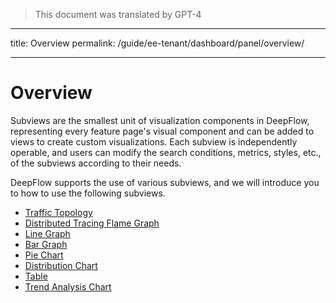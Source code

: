 > This document was translated by GPT-4

---

title: Overview
permalink: /guide/ee-tenant/dashboard/panel/overview/

---

# Overview

Subviews are the smallest unit of visualization components in DeepFlow, representing every feature page's visual component and can be added to views to create custom visualizations. Each subview is independently operable, and users can modify the search conditions, metrics, styles, etc., of the subviews according to their needs.

DeepFlow supports the use of various subviews, and we will introduce you to how to use the following subviews.

- [Traffic Topology](./topology/)
- [Distributed Tracing Flame Graph](./flame/)
- [Line Graph](./line/)
- [Bar Graph](./bar/)
- [Pie Chart](./pie/)
- [Distribution Chart](./histogram/)
- [Table](./table/)
- [Trend Analysis Chart](./trend/)

